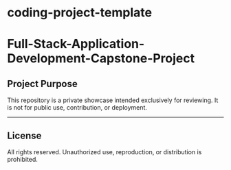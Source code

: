 # coding-project-template

# Full-Stack-Application-Development-Capstone-Project

## Project Purpose

This repository is a private showcase intended exclusively for reviewing. It is not for public use, contribution, or deployment.

---

## License

All rights reserved. Unauthorized use, reproduction, or distribution is prohibited.
